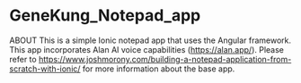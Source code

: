 # GeneKung_Notepad_app
ABOUT
This is a simple Ionic notepad app that uses the Angular framework. This app incorporates Alan AI voice capabilities (https://alan.app/). Please refer to https://www.joshmorony.com/building-a-notepad-application-from-scratch-with-ionic/ for more information about the base app.

   


